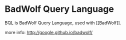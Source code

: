 # BadWolf Query Language

BQL is BadWolf Query Language, used with [[BadWolf]].

more info: http://google.github.io/badwolf/